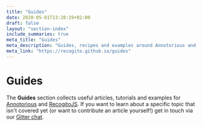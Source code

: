 ```yaml
---
title: "Guides"
date: 2020-05-01T13:28:19+02:00
draft: false
layout: "section-index"
include_summaries: true
meta_title: "Guides"
meta_description: "Guides, recipes and examples around Annotorious and RecogitoJS"
meta_link: "https://recogito.github.io/guides"
---
```


# Guides

The __Guides__ section collects useful articles, tutorials and examples for 
[Annotorious](/annotorious) and [RecogitoJS](https://github.com/recogito/recogito-js). If you 
want to learn about a specific topic that isn't covered yet (or want to contribute an article 
yourself!) get in touch via our [Gitter chat](https://gitter.im/recogito/annotorious).  